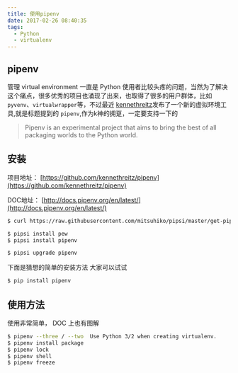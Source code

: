 ```yaml
---
title: 使用pipenv
date: 2017-02-26 08:40:35
tags: 
  - Python
  - virtualenv
---
```


## pipenv

管理 virtual environment 一直是 Python 使用者比较头疼的问题，当然为了解决这个痛点，很多优秀的项目也涌现了出来，也取得了很多的用户群体，比如 `pyvenv`、`virtualwrapper`等，不过最近 [kennethreitz](https://github.com/kennethreitz)发布了一个新的虚拟环境工具,就是标题提到的 `pipenv`,作为k神的拥趸，一定要支持一下的

> Pipenv is an experimental project that aims to bring the best of all packaging worlds to the Python world.

## 安装

项目地址： [https://github.com/kennethreitz/pipenv](https://github.com/kennethreitz/pipenv)

DOC地址： [http://docs.pipenv.org/en/latest/](http://docs.pipenv.org/en/latest/)

```bash
$ curl https://raw.githubusercontent.com/mitsuhiko/pipsi/master/get-pipsi.py | python

$ pipsi install pew
$ pipsi install pipenv

$ pipsi upgrade pipenv
```

下面是猜想的简单的安装方法 大家可以试试

```bash
$ pip install pipenv
```

## 使用方法

使用非常简单， DOC 上也有图解

```bash
$ pipenv --three / --two  Use Python 3/2 when creating virtualenv.
$ pipenv install package
$ pipenv lock
$ pipenv shell
$ pipenv freeze
```
